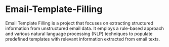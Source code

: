 # Email-Template-Filling

Email Template Filling is a project that focuses on extracting structured information from unstructured email data. It employs a rule-based approach and various natural language processing (NLP) techniques to populate predefined templates with relevant information extracted from email texts.
